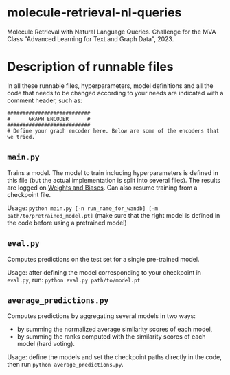 # molecule-retrieval-nl-queries
Molecule Retrieval with Natural Language Queries. Challenge for the MVA Class "Advanced Learning for Text and Graph Data", 2023.

# Description of runnable files

In all these runnable files, hyperparameters, model definitions and all the code that needs
to be changed according to your needs are indicated with a comment header, such as:
```
###########################
#      GRAPH ENCODER      #
###########################
# Define your graph encoder here. Below are some of the encoders that we tried.
```

## `main.py`

Trains a model. The model to train including hyperparameters is defined in this file (but the actual implementation is split into several files).
The results are logged on [Weights and Biases](https://wandb.ai). Can also resume training from a checkpoint file.

Usage: `python main.py [-n run_name_for_wandb] [-m path/to/pretrained_model.pt]` (make sure that the right model is defined in the code before using a pretrained model)

## `eval.py`

Computes predictions on the test set for a single pre-trained model.

Usage: after defining the model corresponding to your checkpoint in `eval.py`, run: `python eval.py path/to/model.pt`

## `average_predictions.py`

Computes predictions by aggregating several models in two ways:
- by summing the normalized average similarity scores of each model,
- by summing the ranks computed with the similarity scores of each model (hard voting).

Usage: define the models and set the checkpoint paths directly in the code, then run `python average_predictions.py`.